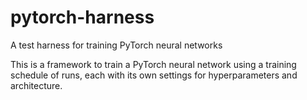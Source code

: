 # pytorch-harness
A test harness for training PyTorch neural networks

This is a framework to train a PyTorch neural network using a training schedule of runs, each with its own settings for hyperparameters and architecture.
